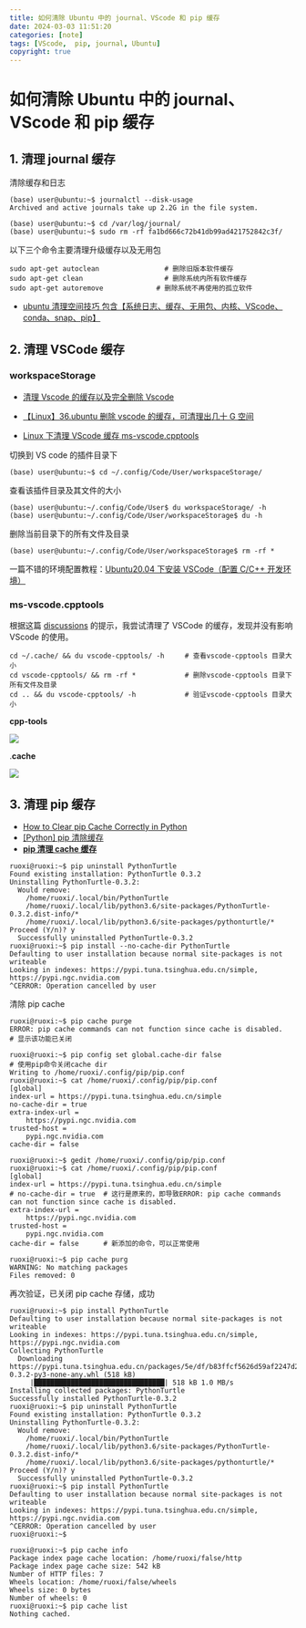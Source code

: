 ```yaml
---
title: 如何清除 Ubuntu 中的 journal、VScode 和 pip 缓存
date: 2024-03-03 11:51:20
categories: [note]
tags: [VScode,  pip, journal, Ubuntu]
copyright: true
---
```


# 如何清除 Ubuntu 中的 journal、VScode 和 pip 缓存

## 1. 清理 journal 缓存

清除缓存和日志

```
(base) user@ubuntu:~$ journalctl --disk-usage 
Archived and active journals take up 2.2G in the file system.

(base) user@ubuntu:~$ cd /var/log/journal/
(base) user@ubuntu:~$ sudo rm -rf fa1bd666c72b41db99ad421752842c3f/
```

以下三个命令主要清理升级缓存以及无用包

```
sudo apt-get autoclean                # 删除旧版本软件缓存
sudo apt-get clean                    # 删除系统内所有软件缓存
sudo apt-get autoremove             # 删除系统不再使用的孤立软件
```

- [ubuntu 清理空间技巧 包含【系统日志、缓存、无用包、内核、VScode、conda、snap、pip】](https://blog.csdn.net/m0_50181189/article/details/119855107)

## 2. 清理 VSCode 缓存

### workspaceStorage
- [清理 Vscode 的缓存以及完全删除 Vscode](https://zhuanlan.zhihu.com/p/378226947)

- [【Linux】36.ubuntu 删除 vscode 的缓存，可清理出几十 G 空间](https://blog.csdn.net/u011754972/article/details/120764945)

- [Linux 下清理 VScode 缓存 ms-vscode.cpptools](https://blog.csdn.net/p1279030826/article/details/119774474)

切换到 VS code 的插件目录下

```
(base) user@ubuntu:~$ cd ~/.config/Code/User/workspaceStorage/
```

查看该插件目录及其文件的大小

```
(base) user@ubuntu:~/.config/Code/User$ du workspaceStorage/ -h
(base) user@ubuntu:~/.config/Code/User/workspaceStorage$ du -h
```

删除当前目录下的所有文件及目录

```
(base) user@ubuntu:~/.config/Code/User/workspaceStorage$ rm -rf *
```

一篇不错的环境配置教程：[Ubuntu20.04 下安装 VSCode（配置 C/C++ 开发环境）](https://blog.csdn.net/fangshuo_light/article/details/123635576)

### ms-vscode.cpptools

根据这篇 [discussions](https://github.com/microsoft/vscode-cpptools/discussions/10637) 的提示，我尝试清理了 VSCode 的缓存，发现并没有影响 VScode 的使用。

```shell
cd ~/.cache/ && du vscode-cpptools/ -h     # 查看vscode-cpptools 目录大小
cd vscode-cpptools/ && rm -rf *            # 删除vscode-cpptools 目录下所有文件及目录
cd .. && du vscode-cpptools/ -h            # 验证vscode-cpptools 目录大小
```

**cpp-tools**

![](https://cn-sy1.rains3.com/dfdfgf/blog/How_to_clear_VScode_and_pip_cache_in_Ubuntu/cpp-tool.png)

.**cache**

![](https://cn-sy1.rains3.com/dfdfgf/blog/How_to_clear_VScode_and_pip_cache_in_Ubuntu/disk_usage_analysis.png)

## 3. 清理 pip 缓存

- [How to Clear pip Cache Correctly in Python](https://www.youtube.com/watch?v=svZlF8euOfk)
- [[Python] pip 清除缓存](https://blog.csdn.net/weixin_43742643/article/details/113547401)
- [**pip 清理 cache 缓存**](https://parker2020.gitee.io/blogs/2021/03/15/pip%E6%B8%85%E7%90%86cache%E7%BC%93%E5%AD%98/)

```shell
ruoxi@ruoxi:~$ pip uninstall PythonTurtle
Found existing installation: PythonTurtle 0.3.2
Uninstalling PythonTurtle-0.3.2:
  Would remove:
    /home/ruoxi/.local/bin/PythonTurtle
    /home/ruoxi/.local/lib/python3.6/site-packages/PythonTurtle-0.3.2.dist-info/*
    /home/ruoxi/.local/lib/python3.6/site-packages/pythonturtle/*
Proceed (Y/n)? y
  Successfully uninstalled PythonTurtle-0.3.2
ruoxi@ruoxi:~$ pip install --no-cache-dir PythonTurtle
Defaulting to user installation because normal site-packages is not writeable
Looking in indexes: https://pypi.tuna.tsinghua.edu.cn/simple, https://pypi.ngc.nvidia.com
^CERROR: Operation cancelled by user

```

清除 pip cache

```shell
ruoxi@ruoxi:~$ pip cache purge
ERROR: pip cache commands can not function since cache is disabled.   # 显示该功能已关闭

ruoxi@ruoxi:~$ pip config set global.cache-dir false                  # 使用pip命令关闭cache dir
Writing to /home/ruoxi/.config/pip/pip.conf
ruoxi@ruoxi:~$ cat /home/ruoxi/.config/pip/pip.conf
[global]
index-url = https://pypi.tuna.tsinghua.edu.cn/simple
no-cache-dir = true
extra-index-url = 
	https://pypi.ngc.nvidia.com
trusted-host = 
	pypi.ngc.nvidia.com
cache-dir = false

ruoxi@ruoxi:~$ gedit /home/ruoxi/.config/pip/pip.conf
ruoxi@ruoxi:~$ cat /home/ruoxi/.config/pip/pip.conf
[global]
index-url = https://pypi.tuna.tsinghua.edu.cn/simple
# no-cache-dir = true  # 这行是原来的，即导致ERROR: pip cache commands can not function since cache is disabled.
extra-index-url = 
	https://pypi.ngc.nvidia.com
trusted-host = 
	pypi.ngc.nvidia.com
cache-dir = false      # 新添加的命令，可以正常使用

ruoxi@ruoxi:~$ pip cache purg
WARNING: No matching packages
Files removed: 0
```

再次验证，已关闭 pip cache 存储，成功

```shell
ruoxi@ruoxi:~$ pip install PythonTurtle
Defaulting to user installation because normal site-packages is not writeable
Looking in indexes: https://pypi.tuna.tsinghua.edu.cn/simple, https://pypi.ngc.nvidia.com
Collecting PythonTurtle
  Downloading https://pypi.tuna.tsinghua.edu.cn/packages/5e/df/b83ffcf5626d59af2247d257cb252996df0559f2e07bec3de1bad9a619f0/PythonTurtle-0.3.2-py3-none-any.whl (518 kB)
     |████████████████████████████████| 518 kB 1.0 MB/s            
Installing collected packages: PythonTurtle
Successfully installed PythonTurtle-0.3.2
ruoxi@ruoxi:~$ pip uninstall PythonTurtle
Found existing installation: PythonTurtle 0.3.2
Uninstalling PythonTurtle-0.3.2:
  Would remove:
    /home/ruoxi/.local/bin/PythonTurtle
    /home/ruoxi/.local/lib/python3.6/site-packages/PythonTurtle-0.3.2.dist-info/*
    /home/ruoxi/.local/lib/python3.6/site-packages/pythonturtle/*
Proceed (Y/n)? y
  Successfully uninstalled PythonTurtle-0.3.2
ruoxi@ruoxi:~$ pip install PythonTurtle
Defaulting to user installation because normal site-packages is not writeable
Looking in indexes: https://pypi.tuna.tsinghua.edu.cn/simple, https://pypi.ngc.nvidia.com
^CERROR: Operation cancelled by user
ruoxi@ruoxi:~$ 
```

```shell
ruoxi@ruoxi:~$ pip cache info
Package index page cache location: /home/ruoxi/false/http
Package index page cache size: 542 kB
Number of HTTP files: 7
Wheels location: /home/ruoxi/false/wheels
Wheels size: 0 bytes
Number of wheels: 0
ruoxi@ruoxi:~$ pip cache list
Nothing cached.
```